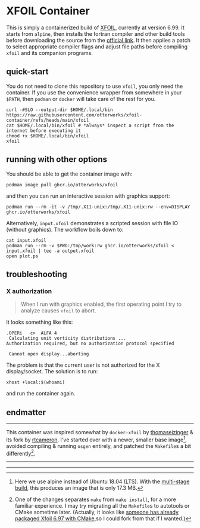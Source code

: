 # XFOIL Container

This is simply a containerized build of [XFOIL], currently at version 6.99.
It starts from `alpine`, then installs the fortran compiler and other build
tools before downloading the source from the [official link][tgz].
It then applies a patch to select appropriate compiler flags and adjust file
paths before compiling `xfoil` and its companion programs.

## quick-start
You do not need to clone this repository to use `xfoil`,
you only need the container.
If you use the convenience wrapper from somewhere in your `$PATH`,
then `podman` or `docker` will take care of the rest for you.

```
curl -#SLO --output-dir $HOME/.local/bin https://raw.githubusercontent.com/otterworks/xfoil-container/refs/heads/main/xfoil
cat $HOME/.local/bin/xfoil # *always* inspect a script from the internet before executing it
chmod +x $HOME/.local/bin/xfoil
xfoil
```

## running with other options

You should be able to get the container image with:
```
podman image pull ghcr.io/otterworks/xfoil
```
and then you can run an interactive session with graphics support:
```
podman run --rm -it -v /tmp/.X11-unix:/tmp/.X11-unix:rw --env=DISPLAY ghcr.io/otterworks/xfoil
```
Alternatively, `input.xfoil` demonstrates a scripted session with file IO
(without graphics). The workflow boils down to:
```
cat input.xfoil
podman run --rm -v $PWD:/tmp/work:rw ghcr.io/otterworks/xfoil < input.xfoil | tee -a output.xfoil
open plot.ps
```

## troubleshooting

### X authorization

> When I run with graphics enabled, the first operating point I try to analyze causes `xfoil` to abort.

It looks something like this:
```
.OPERi   c>  ALFA 4
 Calculating unit vorticity distributions ...
Authorization required, but no authorization protocol specified

 Cannot open display...aborting

```

The problem is that the current user is not authorized for the X display/socket. The solution is to run:
```
xhost +local:$(whoami)
```
and run the container again.

## endmatter
_____________
This container was inspired somewhat by `docker-xfoil` by [thomaseizinger] & its fork by [rtcameron].
I've started over with a newer, smaller base image[^b], avoided compiling & running `osgen` entirely,
and patched the `Makefile`s a bit differently[^m].
_____________

[^b]: Here we use alpine instead of Ubuntu 18.04 (LTS). With the [multi-stage build][multi-stage], this produces an image that is only 17.3 MB.
[^m]: One of the changes separates `make` from `make install`, for a more familiar experience. I may try migrating all the `Makefile`s to autotools or CMake sometime later. (Actually, it looks like [someone has already packaged Xfoil 6.97 with CMake][robotlocomotion],so I could fork from that if I wanted.)
_____________
[XFOIL]: https://web.mit.edu/drela/Public/web/xfoil/
[tgz]: https://web.mit.edu/drela/Public/web/xfoil/xfoil6.99.tgz

[thomaseizinger]: https://github.com/thomaseizinger/docker-xfoil
[rtcameron]: https://github.com/rtcameron/docker-xfoil
[robotlocomotion]: https://github.com/RobotLocomotion/xfoil
[multi-stage]: https://blog.lazkani.io/posts/multi-stage-docker-container-build/
